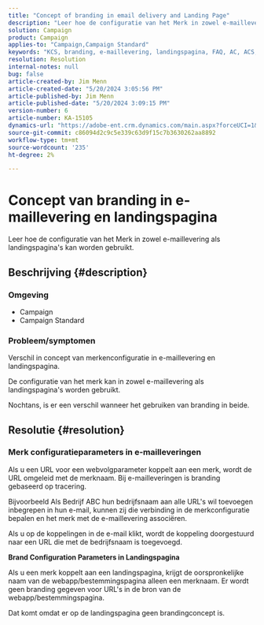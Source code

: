 ```yaml
---
title: "Concept of branding in email delivery and Landing Page"
description: "Leer hoe de configuratie van het Merk in zowel e-maillevering als landingspagina's kan worden gebruikt."
solution: Campaign
product: Campaign
applies-to: "Campaign,Campaign Standard"
keywords: "KCS, branding, e-maillevering, landingspagina, FAQ, AC, ACS, Adobe Campaign Standard, Adobe Campaign"
resolution: Resolution
internal-notes: null
bug: false
article-created-by: Jim Menn
article-created-date: "5/20/2024 3:05:56 PM"
article-published-by: Jim Menn
article-published-date: "5/20/2024 3:09:15 PM"
version-number: 6
article-number: KA-15105
dynamics-url: "https://adobe-ent.crm.dynamics.com/main.aspx?forceUCI=1&pagetype=entityrecord&etn=knowledgearticle&id=aa8a3b70-ba16-ef11-9f8a-6045bd006268"
source-git-commit: c86094d2c9c5e339c63d9f15c7b3630262aa8892
workflow-type: tm+mt
source-wordcount: '235'
ht-degree: 2%

---
```


# Concept van branding in e-maillevering en landingspagina


Leer hoe de configuratie van het Merk in zowel e-maillevering als landingspagina&#39;s kan worden gebruikt.

## Beschrijving {#description}


### <b>Omgeving</b>

- Campaign
- Campaign Standard




### <b>Probleem/symptomen</b>

Verschil in concept van merkenconfiguratie in e-maillevering en landingspagina.

De configuratie van het merk kan in zowel e-maillevering als landingspagina&#39;s worden gebruikt.

Nochtans, is er een verschil wanneer het gebruiken van branding in beide.






## Resolutie {#resolution}


### <b>Merk configuratieparameters in e-mailleveringen</b>



Als u een URL voor een webvolgparameter koppelt aan een merk, wordt de URL omgeleid met de merknaam. Bij e-mailleveringen is branding gebaseerd op tracering.

Bijvoorbeeld Als Bedrijf ABC hun bedrijfsnaam aan alle URL&#39;s wil toevoegen inbegrepen in hun e-mail, kunnen zij die verbinding in de merkconfiguratie bepalen en het merk met de e-maillevering associëren.

Als u op de koppelingen in de e-mail klikt, wordt de koppeling doorgestuurd naar een URL die met de bedrijfsnaam is toegevoegd.




<b>Brand Configuration Parameters in Landingspagina</b>


Als u een merk koppelt aan een landingspagina, krijgt de oorspronkelijke naam van de webapp/bestemmingspagina alleen een merknaam. Er wordt geen branding gegeven voor URL&#39;s in de bron van de webapp/bestemmingspagina.

Dat komt omdat er op de landingspagina geen brandingconcept is.
